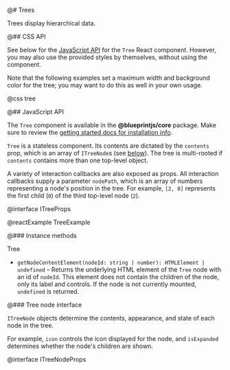 @# Trees

Trees display hierarchical data.

@## CSS API

See below for the [JavaScript API](#core/components/tree.javascript-api) for the `Tree` React component. However, you
may also use the provided styles by themselves, without using the component.

<div class="@ns-callout @ns-intent-primary @ns-icon-info-sign">
    Note that the following examples set a maximum width and background color for the tree;
    you may want to do this as well in your own usage.
</div>

@css tree

@## JavaScript API

The `Tree` component is available in the **@blueprintjs/core** package.
Make sure to review the [getting started docs for installation info](#blueprint/getting-started).

`Tree` is a stateless component. Its contents are dictated by the `contents` prop, which is an array
of `ITreeNode`s (see [below](#components/tree.tree-node-interface)). The tree is multi-rooted if `contents`
contains more than one top-level object.

A variety of interaction callbacks are also exposed as props. All interaction callbacks supply a
parameter `nodePath`, which is an array of numbers representing a node's position in the tree. For
example, `[2, 0]` represents the first child (`0`) of the third top-level node (`2`).

@interface ITreeProps

@reactExample TreeExample

@### Instance methods

<div class="docs-interface-name">Tree</div>

* `getNodeContentElement(nodeId: string | number): HTMLElement | undefined` &ndash;
  Returns the underlying HTML element of the `Tree` node with an id of `nodeId`.
  This element does not contain the children of the node, only its label and controls.
  If the node is not currently mounted, `undefined` is returned.

@### Tree node interface

`ITreeNode` objects determine the contents, appearance, and state of each node in the tree.

For example, `icon` controls the icon displayed for the node, and `isExpanded` determines
whether the node's children are shown.

@interface ITreeNodeProps
